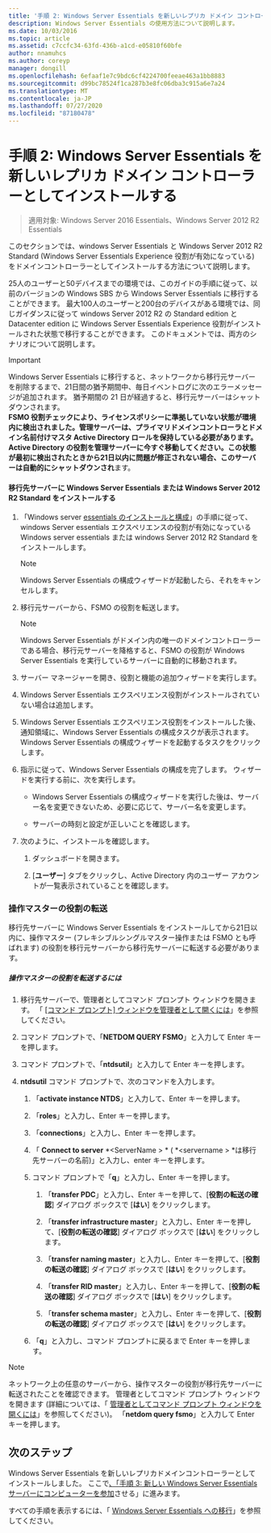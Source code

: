 ```yaml
---
title: '手順 2: Windows Server Essentials を新しいレプリカ ドメイン コントローラーとしてインストールする'
description: Windows Server Essentials の使用方法について説明します。
ms.date: 10/03/2016
ms.topic: article
ms.assetid: c7ccfc34-63fd-436b-a1cd-e05810f60bfe
author: nnamuhcs
ms.author: coreyp
manager: dongill
ms.openlocfilehash: 6efaaf1e7c9bdc6cf4224700feeae463a1bb8883
ms.sourcegitcommit: d99bc78524f1ca287b3e8fc06dba3c915a6e7a24
ms.translationtype: MT
ms.contentlocale: ja-JP
ms.lasthandoff: 07/27/2020
ms.locfileid: "87180478"
---
```

# <a name="step-2-install-windows-server-essentials-as-a-new-replica-domain-controller"></a>手順 2: Windows Server Essentials を新しいレプリカ ドメイン コントローラーとしてインストールする

>適用対象: Windows Server 2016 Essentials、Windows Server 2012 R2 Essentials

このセクションでは、windows Server Essentials と Windows Server 2012 R2 Standard (Windows Server Essentials Experience 役割が有効になっている) をドメインコントローラーとしてインストールする方法について説明します。

 25人のユーザーと50デバイスまでの環境では、このガイドの手順に従って、以前のバージョンの Windows SBS から Windows Server Essentials に移行することができます。 最大100人のユーザーと200台のデバイスがある環境では、同じガイダンスに従って windows Server 2012 R2 の Standard edition と Datacenter edition に Windows Server Essentials Experience 役割がインストールされた状態で移行することができます。 このドキュメントでは、両方のシナリオについて説明します。

> [!IMPORTANT]
>  Windows Server Essentials に移行すると、ネットワークから移行元サーバーを削除するまで、21日間の猶予期間中、毎日イベントログに次のエラーメッセージが追加されます。 猶予期間の 21 日が経過すると、移行元サーバーはシャットダウンされます。 <br> **FSMO 役割チェックにより、ライセンスポリシーに準拠していない状態が環境内に検出されました。管理サーバーは、プライマリドメインコントローラとドメイン名前付けマスタ Active Directory ロールを保持している必要があります。Active Directory の役割を管理サーバーに今すぐ移動してください。この状態が最初に検出されたときから21日以内に問題が修正されない場合、このサーバーは自動的にシャットダウンされ**ます。

#### <a name="install-windows-server-essentials-or-windows-server-2012-r2-standard-on-the-destination-server"></a>移行先サーバーに Windows Server Essentials または Windows Server 2012 R2 Standard をインストールする

1.  「Windows server [essentials のインストールと構成](../install/Install-and-Configure-Windows-Server-Essentials-or-Windows-Server-Essentials-Experience.md)」の手順に従って、windows Server essentials エクスペリエンスの役割が有効になっている Windows server essentials または windows Server 2012 R2 Standard をインストールします。

    > [!NOTE]
    >  Windows Server Essentials の構成ウィザードが起動したら、それをキャンセルします。

2.  移行元サーバーから、FSMO の役割を転送します。

    > [!NOTE]
    >  Windows Server Essentials がドメイン内の唯一のドメインコントローラーである場合、移行元サーバーを降格すると、FSMO の役割が Windows Server Essentials を実行しているサーバーに自動的に移動されます。

3.  サーバー マネージャーを開き、役割と機能の追加ウィザードを実行します。

4.  Windows Server Essentials エクスペリエンス役割がインストールされていない場合は追加します。

5.  Windows Server Essentials エクスペリエンス役割をインストールした後、通知領域に、Windows Server Essentials の構成タスクが表示されます。 Windows Server Essentials の構成ウィザードを起動するタスクをクリックします。

6.  指示に従って、Windows Server Essentials の構成を完了します。 ウィザードを実行する前に、次を実行します。

    -   Windows Server Essentials の構成ウィザードを実行した後は、サーバー名を変更できないため、必要に応じて、サーバー名を変更します。

    -   サーバーの時刻と設定が正しいことを確認します。

7.  次のように、インストールを確認します。

    1.  ダッシュボードを開きます。

    2.  [**ユーザー**] タブをクリックし、Active Directory 内のユーザー アカウントが一覧表示されていることを確認します。

### <a name="transfer-the-operations-master-roles"></a>操作マスターの役割の転送
 移行先サーバーに Windows Server Essentials をインストールしてから21日以内に、操作マスター (フレキシブルシングルマスター操作または FSMO とも呼ばれます) の役割を移行元サーバーから移行先サーバーに転送する必要があります。

##### <a name="to-transfer-the-operations-master-roles"></a>操作マスターの役割を転送するには

1.  移行先サーバーで、管理者としてコマンド プロンプト ウィンドウを開きます。 「 [[コマンド プロンプト] ウィンドウを管理者として開くには](https://technet.microsoft.com/library/cc947813\(v=WS.10\).aspx)」を参照してください。

2.  コマンド プロンプトで、「**NETDOM QUERY FSMO**」と入力して Enter キーを押します。

3.  コマンド プロンプトで、「**ntdsutil**」と入力して Enter キーを押します。

4.  **ntdsutil** コマンド プロンプトで、次のコマンドを入力します。

    1.  「**activate instance NTDS**」と入力して、Enter キーを押します。

    2.  「**roles**」と入力し、Enter キーを押します。

    3.  「**connections**」と入力し、Enter キーを押します。

    4.  「 **Connect to server** *<ServerName \> * ( *<servername \> *は移行先サーバーの名前)」と入力し、enter キーを押します。

    5.  コマンド プロンプトで「**q**」と入力し、Enter キーを押します。

        1.  「**transfer PDC**」と入力し、Enter キーを押して、[**役割の転送の確認**] ダイアログ ボックスで [**はい**] をクリックします。

        2.  「**transfer infrastructure master**」と入力し、Enter キーを押して、[**役割の転送の確認**] ダイアログ ボックスで [**はい**] をクリックします。

        3.  「**transfer naming master**」と入力し、Enter キーを押して、[**役割の転送の確認**] ダイアログ ボックスで [**はい**] をクリックします。

        4.  「**transfer RID master**」と入力し、Enter キーを押して、[**役割の転送の確認**] ダイアログ ボックスで [**はい**] をクリックします。

        5.  「**transfer schema master**」と入力し、Enter キーを押して、[**役割の転送の確認**] ダイアログ ボックスで [**はい**] をクリックします。

    6.  「**q**」と入力し、コマンド プロンプトに戻るまで Enter キーを押します。

> [!NOTE]
>  ネットワーク上の任意のサーバーから、操作マスターの役割が移行先サーバーに転送されたことを確認できます。 管理者としてコマンド プロンプト ウィンドウを開きます (詳細については、「 [管理者としてコマンド プロンプト ウィンドウを開くには](https://technet.microsoft.com/library/cc947813\(v=WS.10\).aspx)」を参照してください)。 「**netdom query fsmo**」と入力して Enter キーを押します。

## <a name="next-steps"></a>次のステップ
 Windows Server Essentials を新しいレプリカドメインコントローラーとしてインストールしました。 ここで[、「手順 3: 新しい Windows Server Essentials サーバーにコンピューターを参加](Step-3--Join-computers-to-the-new-Windows-Server-Essentials-server.md)させる」に進みます。

すべての手順を表示するには、「 [Windows Server Essentials への移行](Migrate-from-Previous-Versions-to-Windows-Server-Essentials-or-Windows-Server-Essentials-Experience.md)」を参照してください。

